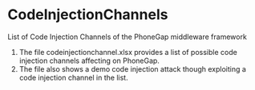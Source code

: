 # CodeInjectionChannels
List of Code Injection Channels of the PhoneGap middleware framework
1. The file codeinjectionchannel.xlsx provides a list of possible code injection channels affecting on PhoneGap.
2. The file also shows a demo code injection attack though exploiting a code injection channel in the list.
